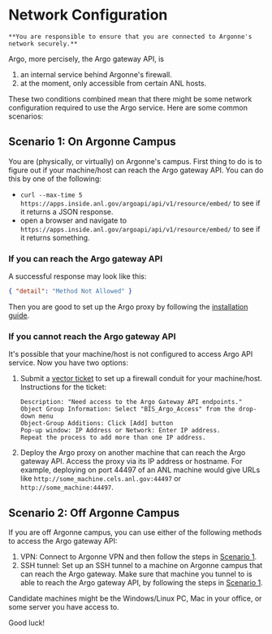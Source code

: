 # Network Configuration

```{note}
**You are responsible to ensure that you are connected to Argonne's network securely.**
```

Argo, more percisely, the Argo gateway API, is

1. an internal service behind Argonne's firewall.
2. at the moment, only accessible from certain ANL hosts.

These two conditions combined mean that there might be some network configuration required to use the Argo service. Here are some common scenarios:

## Scenario 1: On Argonne Campus

You are (physically, or virtually) on Argonne's campus. First thing to do is to figure out if your machine/host can reach the Argo gateway API. You can do this by one of the following:

- `curl --max-time 5 https://apps.inside.anl.gov/argoapi/api/v1/resource/embed/` to see if it returns a JSON response.
- open a browser and navigate to `https://apps.inside.anl.gov/argoapi/api/v1/resource/embed/` to see if it returns something.

### If you can reach the Argo gateway API

A successful response may look like this:

```json
{ "detail": "Method Not Allowed" }
```

Then you are good to set up the Argo proxy by following the [installation guide](../installation).

### If you cannot reach the Argo gateway API

It's possible that your machine/host is not configured to access Argo API service. Now you have two options:

1. Submit a [vector ticket](https://servicenow.anl.gov/sp?id=sc_cat_item&sys_id=c9c09caadbb408d04c6562eb8a96194d) to set up a firewall conduit for your machine/host. Instructions for the ticket:

   ```plaintext
   Description: "Need access to the Argo Gateway API endpoints."
   Object Group Information: Select "BIS_Argo_Access" from the drop-down menu
   Object-Group Additions: Click [Add] button
   Pop-up window: IP Address or Network: Enter IP address.
   Repeat the process to add more than one IP address.
   ```

2. Deploy the Argo proxy on another machine that can reach the Argo gateway API. Access the proxy via its IP address or hostname. For example, deploying on port 44497 of an ANL machine would give URLs like `http://some_machine.cels.anl.gov:44497` or `http://some_machine:44497`.

## Scenario 2: Off Argonne Campus

If you are off Argonne campus, you can use either of the following methods to access the Argo gateway API:

1. VPN: Connect to Argonne VPN and then follow the steps in [Scenario 1](#scenario-1-on-argonne-campus).
2. SSH tunnel: Set up an SSH tunnel to a machine on Argonne campus that can reach the Argo gateway. Make sure that machine you tunnel to is able to reach the Argo gateway API, by following the steps in [Scenario 1](#scenario-1-on-argonne-campus).

Candidate machines might be the Windows/Linux PC, Mac in your office, or some server you have access to.

Good luck!
